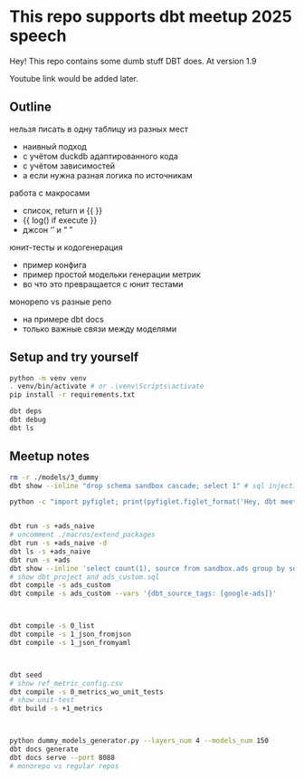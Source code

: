 # This repo supports dbt meetup 2025 speech

Hey! This repo contains some dumb stuff DBT does. At version 1.9

Youtube link would be added later.

## Outline

нельзя писать в одну таблицу из разных мест
* наивный подход
* с учётом duckdb адаптированного кода
* с учётом зависимостей
* а если нужна разная логика по источникам

работа с макросами
* список, return и {{ }}
* {{ log() if execute }}
* джсон ‘’ и “ ”

юнит-тесты и кодогенерация
* пример конфига
* пример простой модельки генерации метрик
* во что это превращается с юнит тестами

монорепо vs разные репо
* на примере dbt docs
* только важные связи между моделями

## Setup and try yourself

```bash
python -m venv venv
. venv/bin/activate # or .\venv\Scripts\activate
pip install -r requirements.txt

dbt deps
dbt debug
dbt ls
```

## Meetup notes

```bash
rm -r ./models/3_dummy
dbt show --inline "drop schema sandbox cascade; select 1" # sql injections 101

python -c "import pyfiglet; print(pyfiglet.figlet_format('Hey, dbt meetup 2025', font='standard', width=120))"


dbt run -s +ads_naive
# uncomment ./macros/extend_packages
dbt run -s +ads_naive -d
dbt ls -s +ads_naive
dbt run -s +ads
dbt show --inline 'select count(1), source from sandbox.ads group by source'
# show dbt_project and ads_custom.sql
dbt compile -s ads_custom
dbt compile -s ads_custom --vars '{dbt_source_tags: [google-ads]}'



dbt compile -s 0_list
dbt compile -s 1_json_fromjson
dbt compile -s 1_json_fromyaml



dbt seed
# show ref_metric_config.csv
dbt compile -s 0_metrics_wo_unit_tests
# show unit-test
dbt build -s +1_metrics



python dummy_models_generator.py --layers_num 4 --models_num 150
dbt docs generate
dbt docs serve --port 8088
# monorepo vs regular repos
```